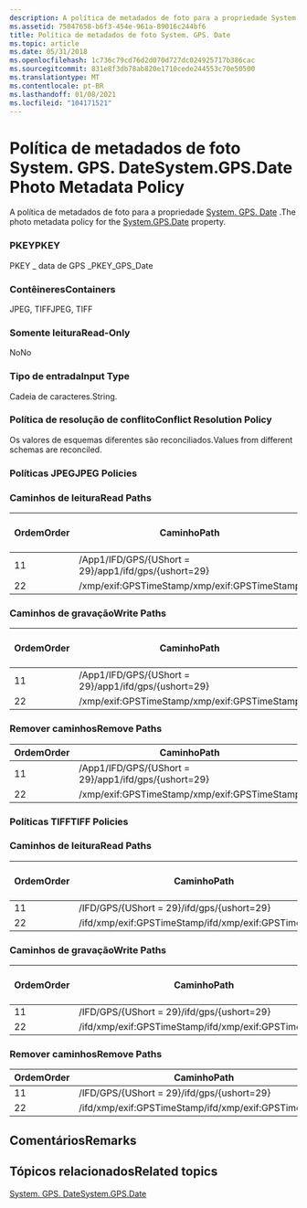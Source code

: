 ```yaml
---
description: A política de metadados de foto para a propriedade System. GPS. Date.
ms.assetid: 75047658-b6f3-454e-961a-89016c244bf6
title: Política de metadados de foto System. GPS. Date
ms.topic: article
ms.date: 05/31/2018
ms.openlocfilehash: 1c736c79cd76d2d070d727dc024925717b386cac
ms.sourcegitcommit: 831e8f3db78ab820e1710cede244553c70e50500
ms.translationtype: MT
ms.contentlocale: pt-BR
ms.lasthandoff: 01/08/2021
ms.locfileid: "104171521"
---
```

# <a name="systemgpsdate-photo-metadata-policy"></a><span data-ttu-id="0b6b0-103">Política de metadados de foto System. GPS. Date</span><span class="sxs-lookup"><span data-stu-id="0b6b0-103">System.GPS.Date Photo Metadata Policy</span></span>

<span data-ttu-id="0b6b0-104">A política de metadados de foto para a propriedade [System. GPS. Date](../properties/props-system-gps-date.md) .</span><span class="sxs-lookup"><span data-stu-id="0b6b0-104">The photo metadata policy for the [System.GPS.Date](../properties/props-system-gps-date.md) property.</span></span>

### <a name="pkey"></a><span data-ttu-id="0b6b0-105">PKEY</span><span class="sxs-lookup"><span data-stu-id="0b6b0-105">PKEY</span></span>

<span data-ttu-id="0b6b0-106">PKEY \_ data de GPS \_</span><span class="sxs-lookup"><span data-stu-id="0b6b0-106">PKEY\_GPS\_Date</span></span>

### <a name="containers"></a><span data-ttu-id="0b6b0-107">Contêineres</span><span class="sxs-lookup"><span data-stu-id="0b6b0-107">Containers</span></span>

<span data-ttu-id="0b6b0-108">JPEG, TIFF</span><span class="sxs-lookup"><span data-stu-id="0b6b0-108">JPEG, TIFF</span></span>

### <a name="read-only"></a><span data-ttu-id="0b6b0-109">Somente leitura</span><span class="sxs-lookup"><span data-stu-id="0b6b0-109">Read-Only</span></span>

<span data-ttu-id="0b6b0-110">No</span><span class="sxs-lookup"><span data-stu-id="0b6b0-110">No</span></span>

### <a name="input-type"></a><span data-ttu-id="0b6b0-111">Tipo de entrada</span><span class="sxs-lookup"><span data-stu-id="0b6b0-111">Input Type</span></span>

<span data-ttu-id="0b6b0-112">Cadeia de caracteres.</span><span class="sxs-lookup"><span data-stu-id="0b6b0-112">String.</span></span>

### <a name="conflict-resolution-policy"></a><span data-ttu-id="0b6b0-113">Política de resolução de conflito</span><span class="sxs-lookup"><span data-stu-id="0b6b0-113">Conflict Resolution Policy</span></span>

<span data-ttu-id="0b6b0-114">Os valores de esquemas diferentes são reconciliados.</span><span class="sxs-lookup"><span data-stu-id="0b6b0-114">Values from different schemas are reconciled.</span></span>

### <a name="jpeg-policies"></a><span data-ttu-id="0b6b0-115">Políticas JPEG</span><span class="sxs-lookup"><span data-stu-id="0b6b0-115">JPEG Policies</span></span>

### <a name="read-paths"></a><span data-ttu-id="0b6b0-116">Caminhos de leitura</span><span class="sxs-lookup"><span data-stu-id="0b6b0-116">Read Paths</span></span>



| <span data-ttu-id="0b6b0-117">Ordem</span><span class="sxs-lookup"><span data-stu-id="0b6b0-117">Order</span></span> | <span data-ttu-id="0b6b0-118">Caminho</span><span class="sxs-lookup"><span data-stu-id="0b6b0-118">Path</span></span>                      | <span data-ttu-id="0b6b0-119">Formato de disco</span><span class="sxs-lookup"><span data-stu-id="0b6b0-119">Disk Format</span></span> |
|-------|---------------------------|-------------|
| <span data-ttu-id="0b6b0-120">1</span><span class="sxs-lookup"><span data-stu-id="0b6b0-120">1</span></span>     | <span data-ttu-id="0b6b0-121">/App1/IFD/GPS/{UShort = 29}</span><span class="sxs-lookup"><span data-stu-id="0b6b0-121">/app1/ifd/gps/{ushort=29}</span></span> | <span data-ttu-id="0b6b0-122">ascii</span><span class="sxs-lookup"><span data-stu-id="0b6b0-122">ascii</span></span>       |
| <span data-ttu-id="0b6b0-123">2</span><span class="sxs-lookup"><span data-stu-id="0b6b0-123">2</span></span>     | <span data-ttu-id="0b6b0-124">/xmp/exif:GPSTimeStamp</span><span class="sxs-lookup"><span data-stu-id="0b6b0-124">/xmp/exif:GPSTimeStamp</span></span>    | <span data-ttu-id="0b6b0-125">Unicode</span><span class="sxs-lookup"><span data-stu-id="0b6b0-125">unicode</span></span>     |



 

### <a name="write-paths"></a><span data-ttu-id="0b6b0-126">Caminhos de gravação</span><span class="sxs-lookup"><span data-stu-id="0b6b0-126">Write Paths</span></span>



| <span data-ttu-id="0b6b0-127">Ordem</span><span class="sxs-lookup"><span data-stu-id="0b6b0-127">Order</span></span> | <span data-ttu-id="0b6b0-128">Caminho</span><span class="sxs-lookup"><span data-stu-id="0b6b0-128">Path</span></span>                      | <span data-ttu-id="0b6b0-129">Formato de disco</span><span class="sxs-lookup"><span data-stu-id="0b6b0-129">Disk Format</span></span> |
|-------|---------------------------|-------------|
| <span data-ttu-id="0b6b0-130">1</span><span class="sxs-lookup"><span data-stu-id="0b6b0-130">1</span></span>     | <span data-ttu-id="0b6b0-131">/App1/IFD/GPS/{UShort = 29}</span><span class="sxs-lookup"><span data-stu-id="0b6b0-131">/app1/ifd/gps/{ushort=29}</span></span> | <span data-ttu-id="0b6b0-132">ascii</span><span class="sxs-lookup"><span data-stu-id="0b6b0-132">ascii</span></span>       |
| <span data-ttu-id="0b6b0-133">2</span><span class="sxs-lookup"><span data-stu-id="0b6b0-133">2</span></span>     | <span data-ttu-id="0b6b0-134">/xmp/exif:GPSTimeStamp</span><span class="sxs-lookup"><span data-stu-id="0b6b0-134">/xmp/exif:GPSTimeStamp</span></span>    | <span data-ttu-id="0b6b0-135">Unicode</span><span class="sxs-lookup"><span data-stu-id="0b6b0-135">unicode</span></span>     |



 

### <a name="remove-paths"></a><span data-ttu-id="0b6b0-136">Remover caminhos</span><span class="sxs-lookup"><span data-stu-id="0b6b0-136">Remove Paths</span></span>



| <span data-ttu-id="0b6b0-137">Ordem</span><span class="sxs-lookup"><span data-stu-id="0b6b0-137">Order</span></span> | <span data-ttu-id="0b6b0-138">Caminho</span><span class="sxs-lookup"><span data-stu-id="0b6b0-138">Path</span></span>                      |
|-------|---------------------------|
| <span data-ttu-id="0b6b0-139">1</span><span class="sxs-lookup"><span data-stu-id="0b6b0-139">1</span></span>     | <span data-ttu-id="0b6b0-140">/App1/IFD/GPS/{UShort = 29}</span><span class="sxs-lookup"><span data-stu-id="0b6b0-140">/app1/ifd/gps/{ushort=29}</span></span> |
| <span data-ttu-id="0b6b0-141">2</span><span class="sxs-lookup"><span data-stu-id="0b6b0-141">2</span></span>     | <span data-ttu-id="0b6b0-142">/xmp/exif:GPSTimeStamp</span><span class="sxs-lookup"><span data-stu-id="0b6b0-142">/xmp/exif:GPSTimeStamp</span></span>    |



 

### <a name="tiff-policies"></a><span data-ttu-id="0b6b0-143">Políticas TIFF</span><span class="sxs-lookup"><span data-stu-id="0b6b0-143">TIFF Policies</span></span>

### <a name="read-paths"></a><span data-ttu-id="0b6b0-144">Caminhos de leitura</span><span class="sxs-lookup"><span data-stu-id="0b6b0-144">Read Paths</span></span>



| <span data-ttu-id="0b6b0-145">Ordem</span><span class="sxs-lookup"><span data-stu-id="0b6b0-145">Order</span></span> | <span data-ttu-id="0b6b0-146">Caminho</span><span class="sxs-lookup"><span data-stu-id="0b6b0-146">Path</span></span>                       | <span data-ttu-id="0b6b0-147">Formato de disco</span><span class="sxs-lookup"><span data-stu-id="0b6b0-147">Disk Format</span></span> |
|-------|----------------------------|-------------|
| <span data-ttu-id="0b6b0-148">1</span><span class="sxs-lookup"><span data-stu-id="0b6b0-148">1</span></span>     | <span data-ttu-id="0b6b0-149">/IFD/GPS/{UShort = 29}</span><span class="sxs-lookup"><span data-stu-id="0b6b0-149">/ifd/gps/{ushort=29}</span></span>       | <span data-ttu-id="0b6b0-150">ascii</span><span class="sxs-lookup"><span data-stu-id="0b6b0-150">ascii</span></span>       |
| <span data-ttu-id="0b6b0-151">2</span><span class="sxs-lookup"><span data-stu-id="0b6b0-151">2</span></span>     | <span data-ttu-id="0b6b0-152">/ifd/xmp/exif:GPSTimeStamp</span><span class="sxs-lookup"><span data-stu-id="0b6b0-152">/ifd/xmp/exif:GPSTimeStamp</span></span> | <span data-ttu-id="0b6b0-153">Unicode</span><span class="sxs-lookup"><span data-stu-id="0b6b0-153">unicode</span></span>     |



 

### <a name="write-paths"></a><span data-ttu-id="0b6b0-154">Caminhos de gravação</span><span class="sxs-lookup"><span data-stu-id="0b6b0-154">Write Paths</span></span>



| <span data-ttu-id="0b6b0-155">Ordem</span><span class="sxs-lookup"><span data-stu-id="0b6b0-155">Order</span></span> | <span data-ttu-id="0b6b0-156">Caminho</span><span class="sxs-lookup"><span data-stu-id="0b6b0-156">Path</span></span>                       | <span data-ttu-id="0b6b0-157">Formato de disco</span><span class="sxs-lookup"><span data-stu-id="0b6b0-157">Disk Format</span></span> |
|-------|----------------------------|-------------|
| <span data-ttu-id="0b6b0-158">1</span><span class="sxs-lookup"><span data-stu-id="0b6b0-158">1</span></span>     | <span data-ttu-id="0b6b0-159">/IFD/GPS/{UShort = 29}</span><span class="sxs-lookup"><span data-stu-id="0b6b0-159">/ifd/gps/{ushort=29}</span></span>       | <span data-ttu-id="0b6b0-160">ascii</span><span class="sxs-lookup"><span data-stu-id="0b6b0-160">ascii</span></span>       |
| <span data-ttu-id="0b6b0-161">2</span><span class="sxs-lookup"><span data-stu-id="0b6b0-161">2</span></span>     | <span data-ttu-id="0b6b0-162">/ifd/xmp/exif:GPSTimeStamp</span><span class="sxs-lookup"><span data-stu-id="0b6b0-162">/ifd/xmp/exif:GPSTimeStamp</span></span> | <span data-ttu-id="0b6b0-163">Unicode</span><span class="sxs-lookup"><span data-stu-id="0b6b0-163">unicode</span></span>     |



 

### <a name="remove-paths"></a><span data-ttu-id="0b6b0-164">Remover caminhos</span><span class="sxs-lookup"><span data-stu-id="0b6b0-164">Remove Paths</span></span>



| <span data-ttu-id="0b6b0-165">Ordem</span><span class="sxs-lookup"><span data-stu-id="0b6b0-165">Order</span></span> | <span data-ttu-id="0b6b0-166">Caminho</span><span class="sxs-lookup"><span data-stu-id="0b6b0-166">Path</span></span>                       |
|-------|----------------------------|
| <span data-ttu-id="0b6b0-167">1</span><span class="sxs-lookup"><span data-stu-id="0b6b0-167">1</span></span>     | <span data-ttu-id="0b6b0-168">/IFD/GPS/{UShort = 29}</span><span class="sxs-lookup"><span data-stu-id="0b6b0-168">/ifd/gps/{ushort=29}</span></span>       |
| <span data-ttu-id="0b6b0-169">2</span><span class="sxs-lookup"><span data-stu-id="0b6b0-169">2</span></span>     | <span data-ttu-id="0b6b0-170">/ifd/xmp/exif:GPSTimeStamp</span><span class="sxs-lookup"><span data-stu-id="0b6b0-170">/ifd/xmp/exif:GPSTimeStamp</span></span> |



 

## <a name="remarks"></a><span data-ttu-id="0b6b0-171">Comentários</span><span class="sxs-lookup"><span data-stu-id="0b6b0-171">Remarks</span></span>

## <a name="related-topics"></a><span data-ttu-id="0b6b0-172">Tópicos relacionados</span><span class="sxs-lookup"><span data-stu-id="0b6b0-172">Related topics</span></span>

<dl> <dt>

[<span data-ttu-id="0b6b0-173">System. GPS. Date</span><span class="sxs-lookup"><span data-stu-id="0b6b0-173">System.GPS.Date</span></span>](../properties/props-system-gps-date.md)
</dt> </dl>

 

 
